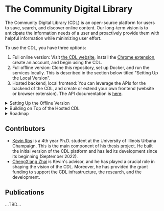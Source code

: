 # The Community Digital Library 
The Community Digital Library (CDL) is an open-source platform for users to save, search, and discover online content. Our long-term vision is to anticipate the information needs of a user and proactively provide them with helpful information while minimizing user effort.


To use the CDL, you have three options:

1. Full online version: Visit [the CDL website](https://textdata.org/), install the [Chrome extension](https://chrome.google.com/webstore/detail/the-community-digital-lib/didjjbenidcdopncjajdoeniaplicdee?hl=en&authuser=0), create an account, and begin using the CDL.
2. Full offline version: Clone this repository, set up Docker, and run the services locally. This is described in the section below titled "Setting Up the Local Version".
3. Hosted backend, local frontend: You can leverage the APIs for the backend of the CDL, and create or extend your own frontend (website or browser extension). The API documentation is [here](https://github.com/thecommunitydigitallibrary/cdl-platform/tree/dev/backend).

<details>
<summary>Setting Up the Offline Version</summary>
<br>

## Setting Up the Offline Version
Note that the local version is still under development:

- No data is persisted; once the Docker containers stops, all data is lost.
- The Chrome extension (from the Web store) is not compatible with the local version (yet).
- However, you can build and load the extension locally.
- "Reset Password" will not work due to no access to SendGrid.

### Requirements for running locally
- [Docker](https://www.docker.com/) and [Docker Compose](https://docs.docker.com/compose/)
- [Docker Desktop](https://www.docker.com/products/docker-desktop/) for Windows
- [Configuring Docker for OpenSearch](https://opensearch.org/docs/latest/install-and-configure/install-opensearch/docker/). If you are running on Windows (and thus using WSL for Docker), then follow [these directions](https://github.com/docker/for-win/issues/5202) for increasing vm.max_map_count.
```
open powershell
wsl -d docker-desktop
sysctl -w vm.max_map_count=262144
```
- With all of the Docker containers, packages, and models, the total size is ~10GB.

### Configuring the env files
Copy the following to ``backend\env_local.ini``:

```
api_url=http://localhost
api_port=8080
webpage_port=8080
jwt_secret=0047fa567bbddf121b23d1deaa7ff2af
redis_host=redis
redis_port=6379
redis_password=admin
cdl_uri=mongodb://mongodb:27017/?retryWrites=true&w=majority
db_name=cdl-local
elastic_username=admin
elastic_password=admin
elastic_index_name=submissions
elastic_webpages_index_name=webpages
elastic_domain=http://host.docker.internal:9200/
```

Copy the following to ``frontend\website\.env.local``":
```
NEXT_PUBLIC_FROM_SERVER=http://host.docker.internal:8080/
NEXT_PUBLIC_FROM_CLIENT=http://localhost:8080/
```
Copy the following to ``frontend\extension\.env.local`` ":
```
REACT_APP_URL=http://localhost:8080/
REACT_APP_WEBSITE=http://localhost:8080/
```

### Starting the services

#### Website, backend API, MongoDB, and OpenSearch:

Add the following to ``docker-compose.yml``:

```
services:
    redis:
        image: redis:alpine
        command: redis-server --requirepass admin
        restart: always
        ports:
            - '6379:6379'

    reverseproxy:
        image: reverseproxy
        build:
            context: .\reverseproxy
            dockerfile: Dockerfile-local
        ports:
            - 8080:8080
        restart: always

    mongodb:
        image: mongo
        ports:
        - 27017:27017
        restart: always

    opensearch-node1:
        image: opensearchproject/opensearch:latest
        container_name: opensearch-node1
        environment:
            - cluster.name=opensearch-cluster
            - node.name=opensearch-node1
            - discovery.seed_hosts=opensearch-node1
            - cluster.initial_cluster_manager_nodes=opensearch-node1
            - bootstrap.memory_lock=true
            - DISABLE_SECURITY_PLUGIN=true
            - "OPENSEARCH_JAVA_OPTS=-Xms512m -Xmx512m"
        ulimits:
            memlock:
                soft: -1
                hard: -1
            nofile:
                soft: 65536 # Maximum number of open files for the opensearch user - set to at least 65536
                hard: 65536
        ports:
        - 9200:9200 # REST API

    website:
        depends_on:
            - reverseproxy
        image: website
        build: .\frontend\website
        env_file: .\frontend\website\.env.local
        restart: always
        extra_hosts:
            - "host.docker.internal:host-gateway"

    api:
        depends_on:
            - reverseproxy
            - redis
            - mongodb
            - opensearch-node1
        image: api
        build: .\backend
        restart: always
        env_file: .\backend\env_local.ini

```

Note that the slashes need to be reversed if running on Mac/Linux (above is written for windows).

Run the docker-compose file: ``docker-compose -f docker-compose.yml up -d --build``

To stop: ``docker-compose -f docker-compose.yml down``

#### Extension:
Navigate to ``frontend\extension`` and run ``npm run build``. Then upload the ``build`` file to Chome while using Development Mode.

</details>

<details>
<summary>Building on Top of the Hosted CDL</summary>
<br>

## Building on Top of the Hosted CDL
See the API documentation [here](https://github.com/thecommunitydigitallibrary/cdl-platform/tree/dev/backend). Please be courteous regarding the amount of API calls so that the backend servers do not get overwhelmed.

</details>

<details>
<summary>Roadmap</summary>
<br>


## Development Roadmap
- [ ] UNIT TESTING / AUTOMATIC BUILDS. Can do this all locally since data is not persisted, no need to worry about cleanups.
### Frontend
#### Search Results
- [ ] Don't cut off words, split at spaces
- [ ] Extend title length to match width
#### Notes Page
- [ ] Extend length of notes (dynamic per window size?)
- [ ] Notes scroll goes over header, should go under header
### Backend
#### General
- [ ] Add traceback.print_exc() for all print(e) calls for more helpful debugging
#### User Accounts API
- [ ] Place account API endpoints under common structure.
- [ ] Rename "token" to "hash" in password change request to avoid confusion with JWT.
- [ ] Extract username/password validation and move to helpers to avoid duplication.
- [ ] Change 202 status to 200 under password change request
#### Submissions API
- [ ] Pull out from functional to separate file (like users, notes) --> search, submission, and misc
- [ ] Change highlighted to description and explanation to title (requires front-end API change)
- [ ] Add error handling for not indexing doc successfully in elastic (get, patch, delete)
- [ ] Change highlighted text and explanation in return object to description and title
- [ ] Double-check if user id is needed in submission get return. If not, remove it.
- [ ] Move validate_submission to helpers
- [ ] Change batch call to loop over existing POST endpoint
#### Notes API
- [ ] On PATCH, make title and content optional, just like submission PATCH
#### Communities API
- [ ] Place get_communities_helper in try-catch block
- [ ] Remove "message" from success (need to update frontend community page + components)
- [ ] Move out relevance judgments to separate view
- [ ] Rename createCommunity endpoint to reflect that it can also be edited using this endpoint
#### Recommendations API
- [x] Merge new recommendation method from old repo, remove old method

</details>


## Contributors
- [Kevin Ros](https://kevinros.github.io/) is a 4th year Ph.D. student at the University of Illinois Urbana Champaign. This is the main component of his thesis project. He built the initial version of the CDL platform and has led its development since its beginning (September 2022). 
- [ChengXiang Zhai](https://czhai.cs.illinois.edu/) is Kevin's advisor, and he has played a crucial role in shaping the vision of the CDL. Moreover, he has provided the grant funding to support the CDL infrastructure, the research, and the development.

## Publications
...TBD...
